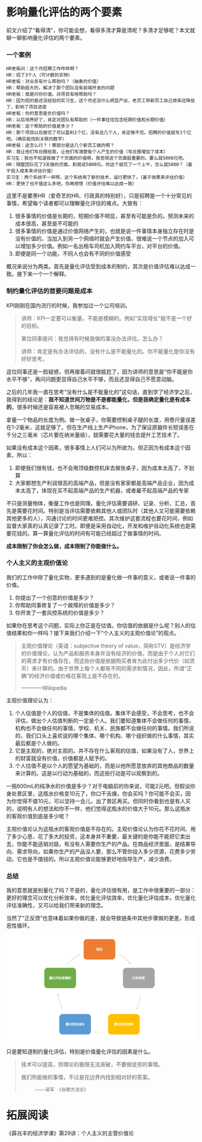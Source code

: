 # 影响量化评估的两个要素

前文介绍了“看得清”，你可能会想，看得多清才算是清呢？多清才足够呢？本文就聊一聊影响量化评估的两个要素。

### 一个案例

```
HR老板问：这个月招聘工作咋样啊？
HR：招了3个人（可计数的实物）
HR老板：对业务有什么帮助吗？（抽象的价值）
HR：帮助挺大的，解决了那个团队没有前端开发的问题
HR老板：我是问你价值，对项目有啥帮助吗？
HR：因为招的是还没经验的实习生，这个月还没什么明显产出，老员工带新员工自己效率还降低了，影响了项目进度
HR老板：你的意思是负价值吗？
HR：以后培养好了，肯定对团队有帮助的（一件事往往包含短期价值和长期价值）
HR老板：这个帮助的价值是多少？
HR：那个项目以后做完了可以盈利1个亿，没有这几个人，肯定做不完。招聘的价值就写1个亿吧。（确实能找到关联的数字）
HR老板：这怎么行？！哪部分是这几个新员工做的啊？
HR：我让他们写日报给我，让他们写清楚每个人产生的价值（写日报增加了成本）
实习生：我也不知道我做了个页面的价值啊，我觉得这个页面挺重要的，要么就5000元吧。
HR：隔壁团队花了3天做的页面，和我说5000元。你这个就花了一个上午，怎么就5000？（基于投入成本来评估价值）
实习生：两个系统不一样啊，这个系统用了新的技术，运行更快了。（基于效果来评估价值）
HR：更快了也不值这么多吧，你再想想（价值评估难以达成一致）
```

这里不是要黑HR（爱奇艺的HR、行政真的特别好），只是招聘是一个十分常见的事情，希望每个读者都可以理解量化评估的难点。大致有：
1. 很多事情的价值是长期的，短期价值不明显，甚至有可能是负的。预测未来的成本很高，甚至是不可能的
2. 很多事情的价值是通过价值网络产生的，也就是说一件事情本身独立存在时是没有价值的，当加入到另一个网络时就会产生价值，很难说一个节点的加入可以增加多少价值。例如一名出租车司机加入网约车平台，对平台的价值。
3. 即便是同一个功能，不同人也会有不同的价值感受

概况来说分为两类。首先是量化评估受到成本的制约，其次是价值评估难以达成一致。接下来一个一个解释。

### 制约量化评估的首要问题是成本

KPI刚刚在国内流行的时候，我参加过一个公司培训。

>讲师：KPI一定要可以衡量，不能是模糊的。例如“实现增长”就不是一个好的目标。
>
>某位同事提问：我觉得有时候我做的事没办法评估，怎么办？
>
>讲师：肯定是有办法评估的，没有什么是不能量化的。你不能量化是你没有好好思考。

这位同事还是一脸疑惑，但再接着问就很尴尬了，因为讲师的意思是“你不能是你水平不够”，再问问题更显得自己水平不够，而且还显得自己不愿意动脑。

之后的几年我一直在思考“没有什么是不能量化的”这句话，直到学了经济学之后，我得到的结论是：**我不知道世间万物是不是都能量化，但是我确定量化是有成本的**，很多时候还是容易被人忽略的交易成本。

拿量一个物品的长度为例。做一张桌子，你需要控制桌子腿的长度，用卷尺量误差在1-2毫米，这就足够了。但在生产线上生产iPhone，为了保证原器件长短误差在千分之三毫米（芯片要在纳米量级），就需要花大量的钱去提升工艺技术了。

如果没有成本这个因素，很多事情上人们可以为所欲为。但正因为有成本这个因素，所以：
1. 即便我们很有钱，也不会用顶级数控机床去做张桌子，因为成本太高了，不划算
2. 大家都想生产利润很高的高端产品，但是没有家家都是高端产品企业，因为成本太高了，体现在买不起高端产品的生产机器，或者雇不起高端产品的专家

不只是测量物体，衡量工作也是同理。量化评估需要调研、记录、分析、汇总，首先是需要花时间。特别是当评估需要依赖其他人或团队时（其他人又可能需要依赖其他更多的人），沟通讨论的时间更难把控。其次维护这套流程也要花时间，例如监督大家真的认真记录了工时。即便是采用自动化，开发和维护自动化系统也是需要花钱的。算一算量化评估的时间有可能已经超过了做事情的时间。

**成本限制了你会怎么做，成本限制了你能做什么。**

### 个人主义的主观价值论
我们的工作中除了量化实物，更多遇到的是量化做一件事的意义，或者说一件事的价值。
1. 你提出了一个创意的价值是多少？
2. 你帮助同事修复了一个故障的价值是多少？
3. 你开发了一套风控系统的价值是多少？

如果你在思考这个问题，实际上你正是在估值。你估值的依据是什么呢？别人的估值结果和你一样吗？接下来我们介绍一下“个人主义的主观价值论”的观点。

>主观价值理论（英语：subjective theory of value，简称STV）是经济学的价值理论，认为产品和服务本身并没有经济的价值，而是由于个人对它们的需求才有价值存在。而这些价值是依据购买者肯为此付出多少代价（如货币）来计算的。由于世界上每个人都有不同的需求和情况，因此，所谓“正确”的经济价值或价格在客观上是不存在的。
>
>  ————Wikipedia

主观价值理论认为：
1. 个人估值是个人的估值，不是集体的估值。集体不会感受，不会思考，也不会评估，做出个人估值判断的一定是个人。我们要知道集体不会做任何的事情，机构也不会做任何的事情，学校、机关、民族都不会做任何的事情。我们所说的，我们口头上喜欢说的哪个集体、哪个机构、哪个组织做的什么事情，其实最后都是个人做的。
2. 它是主观的，绝对主观的。并不存在什么客观的估值，如果没有了人，世界上的财富就没有价值，价值都是人赋予的。
3. 个人估值不是以个人的愿望为基础的，而是以他所愿意放弃的其他商品的数量来计算的。这是以行动为基础的，而这些行动是可以观察到的。

一瓶600mL的纯净水的价值是多少？对于电脑前的你来说，可能2元吧。但假设你身处景区里，这瓶水价格变10元了，你口干舌燥，你会买吗？你可能不会买，因为你觉得不值10元，可以坚持一会儿，出了景区再买。但同时你看到也是有人买的，说明有人的想法和你不一样，他们觉得这瓶水的价值大于10元。那么这瓶水的客观价值到底是多少呢？

主观价值论认为这瓶水的客观价值是不存在的。主观价值论认为你花不花时间、用了多少心思、花了多大的投资，这本身并不重要，最关键的是你能不能把它卖出去，你能不能适销对路，有没有人需要你生产的产品。在商品经济里面，是结果导向、需求导向，如果你生产的产品没人要，那么不管你投入多少资源，花费多少劳动，它也是不值钱的。所以主观价值论能够更好地指导生产，减少浪费。

### 总结
我的意思就是别量化了吗？不是的，量化评估很有用，是工作中很重要的一部分：更好的理念可以优化分析效率，优化量化评估效率，优化量化评估成本，优化量化评估准确性，又可以给我们带来新的理念。

当然了“正反馈”也意味着如果你做的差，就会导致链条中其他步骤做的更差，形成恶性循环。

![量化评估](images/evaluating-cycle.png)

只是要知道制约量化评估，特别是价值量化评估的因素是什么。

>技术可以提高，但理论的极限无法突破，不要做徒劳的事情。
>
>我们所能做的事情，不过是在边界内找到相对好的答案。
>
>          ————吴军 《谷歌方法论》

拓展阅读
===
《薛兆丰的经济学课》第29讲：个人主义的主管价值论
